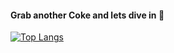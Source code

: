 #### Grab another Coke and lets dive in 🧊
[![Top Langs](https://github-readme-stats.vercel.app/api/top-langs/?username=haowen737&layout=compact&hide=html,css&theme=material-palenight)](https://github.com/anuraghazra/github-readme-stats)
